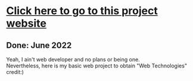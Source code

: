 # __[Click here to go to this project website](https://stawarzkrzysztof.github.io/web_technologies/)__ 
## Done: __June 2022__
Yeah, I ain't web developer and no plans or being one.  
Nevertheless, here is my basic web project to obtain "Web Technologies" credit:)
